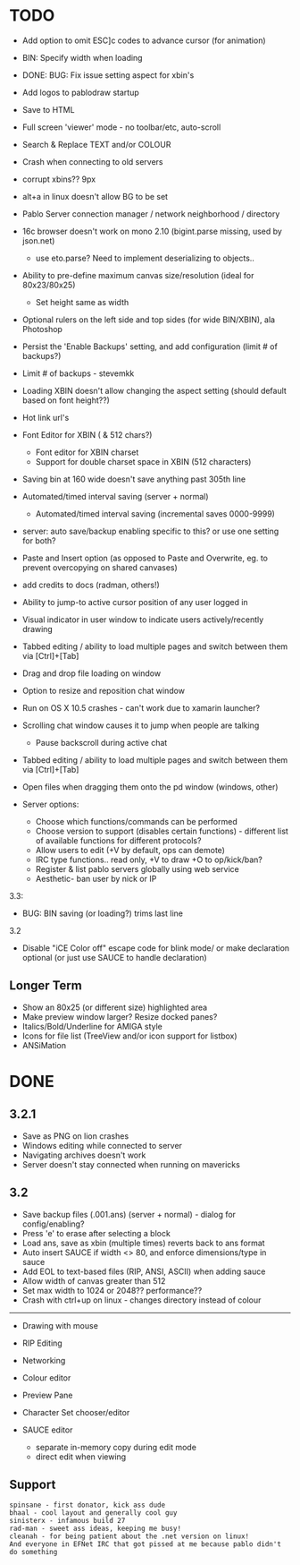 # TODO

- Add option to omit ESC]c codes to advance cursor (for animation)
- BIN: Specify width when loading
- DONE: BUG: Fix issue setting aspect for xbin's
- Add logos to pablodraw startup
- Save to HTML
- Full screen 'viewer' mode - no toolbar/etc, auto-scroll
- Search & Replace TEXT and/or COLOUR
- Crash when connecting to old servers
- corrupt xbins?? 9px
- alt+a in linux doesn't allow BG to be set
- Pablo Server connection manager / network neighborhood / directory

- 16c browser doesn't work on mono 2.10 (bigint.parse missing, used by json.net)
	- use eto.parse?  Need to implement deserializing to objects..

- Ability to pre-define maximum canvas size/resolution (ideal for 80x23/80x25)
	- Set height same as width
- Optional rulers on the left side and top sides (for wide BIN/XBIN), ala Photoshop
- Persist the 'Enable Backups' setting, and add configuration (limit # of backups?)
- Limit # of backups - stevemkk
- Loading XBIN doesn't allow changing the aspect setting (should default based on font height??)
- Hot link url's
- Font Editor for XBIN ( & 512 chars?)
	- Font editor for XBIN charset
	- Support for double charset space in XBIN (512 characters)
- Saving bin at 160 wide doesn't save anything past 305th line
- Automated/timed interval saving (server + normal)
	- Automated/timed interval saving (incremental saves 0000-9999)
- server: auto save/backup enabling specific to this? or use one setting for both?
- Paste and Insert option (as opposed to Paste and Overwrite, eg. to prevent overcopying on shared canvases)
- add credits to docs (radman, others!)
- Ability to jump-to active cursor position of any user logged in
- Visual indicator in user window to indicate users actively/recently drawing
- Tabbed editing / ability to load multiple pages and switch between them via [Ctrl]+[Tab]
- Drag and drop file loading on window

- Option to resize and reposition chat window 
- Run on OS X 10.5 crashes - can't work due to xamarin launcher?
- Scrolling chat window causes it to jump when people are talking
	- Pause backscroll during active chat
- Tabbed editing / ability to load multiple pages and switch between them via [Ctrl]+[Tab]
- Open files when dragging them onto the pd window (windows, other)
- Server options:
	- Choose which functions/commands can be performed
	- Choose version to support (disables certain functions) - different list of available functions for different protocols?
	- Allow users to edit (+V by default, ops can demote)
	- IRC type functions.. read only, +V to draw +O to op/kick/ban?
	- Register & list pablo servers globally using web service
	- Aesthetic- ban user by nick or IP

	


3.3:
- BUG: BIN saving (or loading?) trims last line



3.2
- Disable "iCE Color off" escape code for blink mode/ or make declaration optional (or just use SAUCE to handle declaration)

 
## Longer Term
- Show an 80x25 (or different size) highlighted area
- Make preview window larger? Resize docked panes?
- Italics/Bold/Underline for AMIGA style
- Icons for file list (TreeView and/or icon support for listbox)
- ANSiMation


# DONE

3.2.1
-----
- Save as PNG on lion crashes
- Windows editing while connected to server
- Navigating archives doesn't work
- Server doesn't stay connected when running on mavericks


3.2
---

- Save backup files (.001.ans) (server + normal) - dialog for config/enabling?
- Press 'e' to erase after selecting a block
- Load ans, save as xbin (multiple times) reverts back to ans format
- Auto insert SAUCE if width <> 80, and enforce dimensions/type in sauce
- Add EOL to text-based files (RIP, ANSI, ASCII) when adding sauce
- Allow width of canvas greater than 512
- Set max width to 1024 or 2048??  performance??
- Crash with ctrl+up on linux - changes directory instead of colour



----------
- Drawing with mouse
 
- RIP Editing

- Networking

- Colour editor

- Preview Pane

- Character Set chooser/editor

- SAUCE editor
	- separate in-memory copy during edit mode
	- direct edit when viewing
	
	
	
	
	
	
Support
-----

	spinsane - first donator, kick ass dude
	bhaal - cool layout and generally cool guy
	sinisterx - infamous build 27
	rad-man - sweet ass ideas, keeping me busy!
	cleanah - for being patient about the .net version on linux!
	And everyone in EFNet IRC that got pissed at me because pablo didn't do something

	
	
	
	
